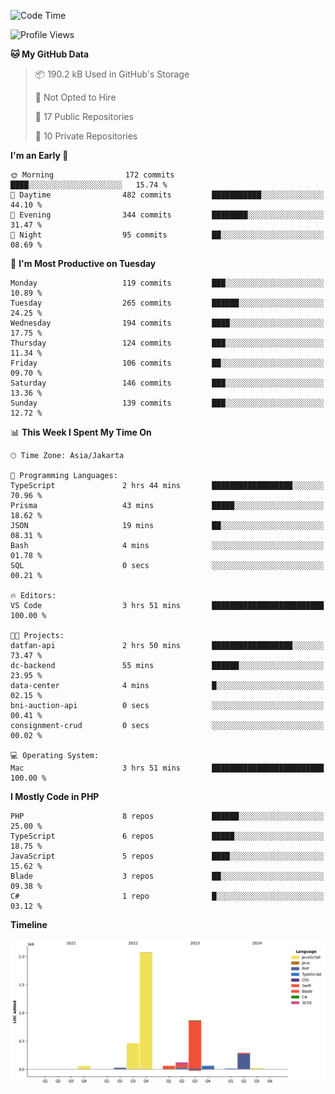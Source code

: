 <!--START_SECTION:waka-->
![Code Time](http://img.shields.io/badge/Code%20Time-482%20hrs%2043%20mins-blue)

![Profile Views](http://img.shields.io/badge/Profile%20Views-0-blue)

**🐱 My GitHub Data** 

> 📦 190.2 kB Used in GitHub's Storage 
 > 
> 🚫 Not Opted to Hire
 > 
> 📜 17 Public Repositories 
 > 
> 🔑 10 Private Repositories 
 > 
**I'm an Early 🐤** 

```text
🌞 Morning                172 commits         ████░░░░░░░░░░░░░░░░░░░░░   15.74 % 
🌆 Daytime                482 commits         ███████████░░░░░░░░░░░░░░   44.10 % 
🌃 Evening                344 commits         ████████░░░░░░░░░░░░░░░░░   31.47 % 
🌙 Night                  95 commits          ██░░░░░░░░░░░░░░░░░░░░░░░   08.69 % 
```
📅 **I'm Most Productive on Tuesday** 

```text
Monday                   119 commits         ███░░░░░░░░░░░░░░░░░░░░░░   10.89 % 
Tuesday                  265 commits         ██████░░░░░░░░░░░░░░░░░░░   24.25 % 
Wednesday                194 commits         ████░░░░░░░░░░░░░░░░░░░░░   17.75 % 
Thursday                 124 commits         ███░░░░░░░░░░░░░░░░░░░░░░   11.34 % 
Friday                   106 commits         ██░░░░░░░░░░░░░░░░░░░░░░░   09.70 % 
Saturday                 146 commits         ███░░░░░░░░░░░░░░░░░░░░░░   13.36 % 
Sunday                   139 commits         ███░░░░░░░░░░░░░░░░░░░░░░   12.72 % 
```


📊 **This Week I Spent My Time On** 

```text
🕑︎ Time Zone: Asia/Jakarta

💬 Programming Languages: 
TypeScript               2 hrs 44 mins       ██████████████████░░░░░░░   70.96 % 
Prisma                   43 mins             █████░░░░░░░░░░░░░░░░░░░░   18.62 % 
JSON                     19 mins             ██░░░░░░░░░░░░░░░░░░░░░░░   08.31 % 
Bash                     4 mins              ░░░░░░░░░░░░░░░░░░░░░░░░░   01.78 % 
SQL                      0 secs              ░░░░░░░░░░░░░░░░░░░░░░░░░   00.21 % 

🔥 Editors: 
VS Code                  3 hrs 51 mins       █████████████████████████   100.00 % 

🐱‍💻 Projects: 
datfan-api               2 hrs 50 mins       ██████████████████░░░░░░░   73.47 % 
dc-backend               55 mins             ██████░░░░░░░░░░░░░░░░░░░   23.95 % 
data-center              4 mins              █░░░░░░░░░░░░░░░░░░░░░░░░   02.15 % 
bni-auction-api          0 secs              ░░░░░░░░░░░░░░░░░░░░░░░░░   00.41 % 
consignment-crud         0 secs              ░░░░░░░░░░░░░░░░░░░░░░░░░   00.02 % 

💻 Operating System: 
Mac                      3 hrs 51 mins       █████████████████████████   100.00 % 
```

**I Mostly Code in PHP** 

```text
PHP                      8 repos             ██████░░░░░░░░░░░░░░░░░░░   25.00 % 
TypeScript               6 repos             █████░░░░░░░░░░░░░░░░░░░░   18.75 % 
JavaScript               5 repos             ████░░░░░░░░░░░░░░░░░░░░░   15.62 % 
Blade                    3 repos             ██░░░░░░░░░░░░░░░░░░░░░░░   09.38 % 
C#                       1 repo              █░░░░░░░░░░░░░░░░░░░░░░░░   03.12 % 
```



**Timeline**

![Lines of Code chart](https://raw.githubusercontent.com/brstreet2/brstreet2/main/assets/bar_graph.png)


<!--END_SECTION:waka-->
